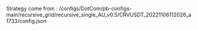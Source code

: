 Strategy come from : /configs/DotCom/pb-configs-main/recursive_grid/recursive_single_AU_v0.5/CRVUSDT_20221106112026_a1733/config.json